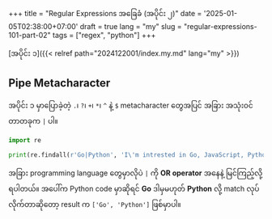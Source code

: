 +++
title = "Regular Expressions အခြေခံ (အပိုင်း ၂)"
date = '2025-01-05T02:38:00+07:00'
draft = true
lang = "my"
slug = "regular-expressions-101-part-02"
tags = ["regex", "python"]
+++

[အပိုင်း ၁]({{< relref path="2024122001/index.my.md" lang="my" >}})

## Pipe Metacharacter
အပိုင်း ၁ မှာပြောခဲ့တဲ့ `.`၊ `?`၊ `+`၊ `*`၊ `^` နဲ့ `$` metacharacter တွေအပြင် အခြား အသုံးဝင်တာတခုက `|` ပါ။
```python
import re

print(re.findall(r'Go|Python', 'I\'m intrested in Go, JavaScript, Python, and SQL'))
```
အခြား programming language တွေမှာလိုပဲ `|` ကို **OR operator** အနေနဲ့ မြင်ကြည့်လို့ရပါတယ်။ အပေါ်က Python code မှာဆိုရင် **Go** ဒါမှမဟုတ် **Python** လို့ match လုပ်လိုက်တာဆိုတော့ result က `['Go', 'Python']` ဖြစ်မှာပါ။
